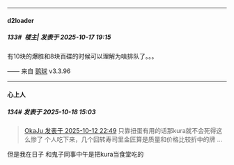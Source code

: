 ﻿
*****

####  d2loader  
##### 133#         楼主| 发表于 2025-10-17 19:15

有10块的爆胜和8块百碟的时候可以理解为啥排队了。。。

—— 来自 [鹅球](https://www.pgyer.com/GcUxKd4w) v3.3.96


*****

####  心上人  
##### 134#       发表于 2025-10-18 15:03

<blockquote><a href="httphttps://stage1st.com/2b/forum.php?mod=redirect&amp;goto=findpost&amp;pid=68560972&amp;ptid=2262464" target="_blank">OkaJu 发表于 2025-10-12 22:49</a>
只靠扭蛋有用的话那kura就不会死得这么惨了
个人吃下来，几个回转寿司里金匠算是质量和价格比较折中的牌 ...</blockquote>
但是我在日子
和鬼子同事中午是把kura当食堂吃的

